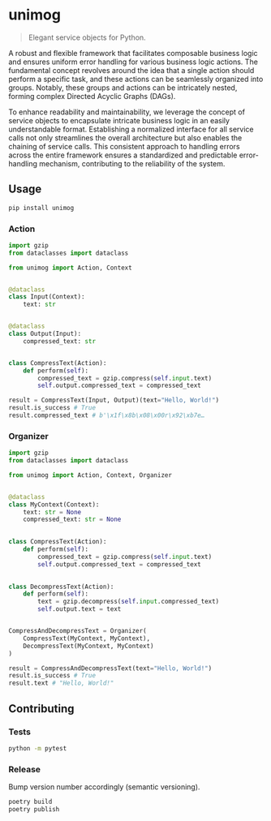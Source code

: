 # unimog

> Elegant service objects for Python.

A robust and flexible framework that facilitates composable business logic and
ensures uniform error handling for various business logic actions. The
fundamental concept revolves around the idea that a single action should
perform a specific task, and these actions can be seamlessly organized into
groups. Notably, these groups and actions can be intricately nested, forming
complex Directed Acyclic Graphs (DAGs).

To enhance readability and maintainability, we leverage the concept of service
objects to encapsulate intricate business logic in an easily understandable
format. Establishing a normalized interface for all service calls not only
streamlines the overall architecture but also enables the chaining of service
calls. This consistent approach to handling errors across the entire framework
ensures a standardized and predictable error-handling mechanism, contributing
to the reliability of the system.

## Usage

```bash
pip install unimog
```

### Action

```python
import gzip
from dataclasses import dataclass

from unimog import Action, Context


@dataclass
class Input(Context):
    text: str


@dataclass
class Output(Input):
    compressed_text: str


class CompressText(Action):
    def perform(self):
        compressed_text = gzip.compress(self.input.text)
        self.output.compressed_text = compressed_text

result = CompressText(Input, Output)(text="Hello, World!")
result.is_success # True
result.compressed_text # b'\x1f\x8b\x08\x00r\x92\xb7e…
```

### Organizer

```python
import gzip
from dataclasses import dataclass

from unimog import Action, Context, Organizer


@dataclass
class MyContext(Context):
    text: str = None
    compressed_text: str = None

    
class CompressText(Action):
    def perform(self):
        compressed_text = gzip.compress(self.input.text)
        self.output.compressed_text = compressed_text

    
class DecompressText(Action):
    def perform(self):
        text = gzip.decompress(self.input.compressed_text)
        self.output.text = text


CompressAndDecompressText = Organizer(
    CompressText(MyContext, MyContext),
    DecompressText(MyContext, MyContext)
)

result = CompressAndDecompressText(text="Hello, World!")
result.is_success # True
result.text # "Hello, World!"
```

## Contributing

### Tests

```bash
python -m pytest
```

### Release

Bump version number accordingly (semantic versioning).

```bash
poetry build
poetry publish
```
